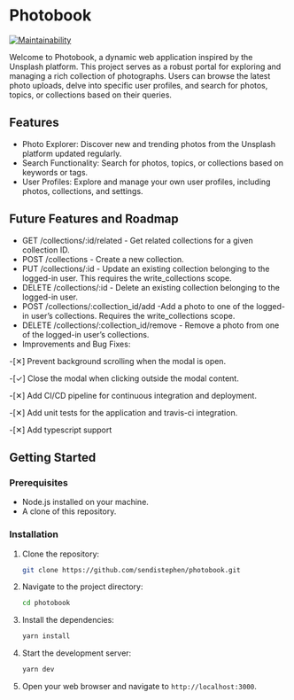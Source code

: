 # Photobook

[![Maintainability](https://api.codeclimate.com/v1/badges/c7ceebd1ca92bb937b36/maintainability)](https://codeclimate.com/github/sendistephen/photobook/maintainability)

Welcome to Photobook, a dynamic web application inspired by the Unsplash platform. This project serves as a robust portal for exploring and managing a rich collection of photographs. Users can browse the latest photo uploads, delve into specific user profiles, and search for photos, topics, or collections based on their queries.

## Features

- Photo Explorer:
  Discover new and trending photos from the Unsplash platform updated regularly.
- Search Functionality:
  Search for photos, topics, or collections based on keywords or tags.
- User Profiles:
  Explore and manage your own user profiles, including photos, collections, and settings.

## Future Features and Roadmap

- GET /collections/:id/related - Get related collections for a given collection ID.
- POST /collections - Create a new collection.
- PUT /collections/:id - Update an existing collection belonging to the logged-in user. This requires the write_collections scope.
- DELETE /collections/:id - Delete an existing collection belonging to the logged-in user.
- POST /collections/:collection_id/add -Add a photo to one of the logged-in user’s collections. Requires the write_collections scope.
- DELETE /collections/:collection_id/remove - Remove a photo from one of the logged-in user’s collections.
- Improvements and Bug Fixes:

-[✕] Prevent background scrolling when the modal is open.

-[✓] Close the modal when clicking outside the modal content.

-[✕] Add CI/CD pipeline for continuous integration and deployment.

-[✕] Add unit tests for the application and travis-ci integration.

-[✕] Add typescript support

## Getting Started

### Prerequisites

- Node.js installed on your machine.
- A clone of this repository.

### Installation

1. Clone the repository:

   ```bash
   git clone https://github.com/sendistephen/photobook.git
   ```

2. Navigate to the project directory:

   ```bash
   cd photobook
   ```

3. Install the dependencies:

   ```bash
   yarn install
   ```

4. Start the development server:

   ```bash
   yarn dev
   ```

5. Open your web browser and navigate to `http://localhost:3000`.
